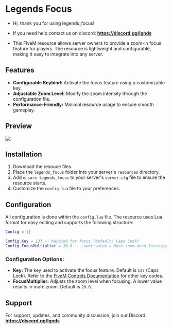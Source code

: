 # Legends Focus

* Hi, thank you for using legends_focus!

* If you need help contact us on discord: **https://discord.gg/lgnds**

* This FiveM resource allows server owners to provide a zoom-in focus feature for players. The resource is lightweight and configurable, making it easy to integrate into any server.

## Features

* **Configurable Keybind:** Activate the focus feature using a customizable key.
* **Adjustable Zoom Level:** Modify the zoom intensity through the configuration file.
* **Performance-Friendly:** Minimal resource usage to ensure smooth gameplay.

## Preview

![](https://i.ibb.co/3yCNbJhk/312-ezgif-com-optimize.gif)

## Installation

1. Download the resouce files.
2. Place the `legends_focus` folder into your server's `resources` directory.
3. Add `ensure legends_focus` to your server's `server.cfg` file to ensure the resource starts.
4. Customize the `config.lua` file to your preferences.

## Configuration

All configuration is done within the `config.lua` file. The resource uses Lua format for easy editing and supports the following structure:

```lua
Config = {}

Config.Key = 137 -- Keybind for focus (default: Caps Lock)
Config.FocusMultiplier = 20.0 -- Lower value = More zoom when focusing
```

### Configuration Options:
- **Key:** The key used to activate the focus feature. Default is `137` (Caps Lock). Refer to the [FiveM Controls Documentation](https://docs.fivem.net/docs/game-references/controls/#controls) for other key codes.
- **FocusMultiplier:** Adjusts the zoom level when focusing. A lower value results in more zoom. Default is `20.0`.

## Support

For support, updates, and community discussion, join our Discord: **https://discord.gg/lgnds**
